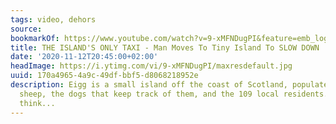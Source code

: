 ```yaml
---
tags: video, dehors
source:
bookmarkOf: https://www.youtube.com/watch?v=9-xMFNDugPI&feature=emb_logo
title: THE ISLAND'S ONLY TAXI - Man Moves To Tiny Island To SLOW DOWN
date: '2020-11-12T20:45:00+02:00'
headImage: https://i.ytimg.com/vi/9-xMFNDugPI/maxresdefault.jpg
uuid: 170a4965-4a9c-49df-bbf5-d8068218952e
description: Eigg is a small island off the coast of Scotland, populated mostly by
  sheep, the dogs that keep track of them, and the 109 local residents.You wouldn't
  think...
---
```


